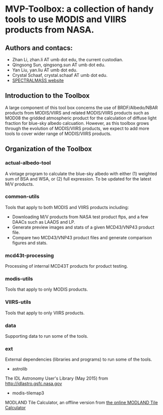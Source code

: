 # MVP-Toolbox: a collection of handy tools to use MODIS and VIIRS products from NASA.

## Authors and contacs:
* Zhan Li, zhan.li AT umb dot edu, the current custodian.
* Qingsong Sun, qingsong.sun AT umb dot edu.
* Yan Liu, yan.liu AT umb dot edu.
* Crystal Schaaf, crystal.schaaf AT umb dot edu. 
* [SPECTRALMASS website](https://www.umb.edu/spectralmass)

## Introduction to the Toolbox

A large component of this tool box concerns the use of
BRDF/Albedo/NBAR products from MODIS/VIIRS and related MODIS/VIIRS
products such as MOD08 the gridded atmospheric product for the
calculation of diffuse light fraction for blue-sky albedo
calcuation. However, as this toolbox grows through the evolution of
MODIS/VIIRS products, we expect to add more tools to cover wider range
of MODIS/VIIRS products.


## Organization of the Toolbox

### actual-albedo-tool

A vintage program to calculate the blue-sky albedo with either (1) weighted sum of BSA and WSA, or (2) full expression. To be updated for the latest M/V products. 

### common-utils

Tools that apply to both MODIS and VIIRS products including:

* Downloading M/V products from NASA test product ftps, and a few DAACs such as LAADS and LP. 
* Generate preview images and stats of a given MCD43/VNP43 product file.
* Compare two MCD43/VNP43 product files and generate comparison figures and stats. 

### mcd43t-processing

Processing of internal MCD43T products for product testing. 

### modis-utils

Tools that apply to only MODIS products. 

### VIIRS-utils

Tools that apply to only VIIRS products. 

### data

Supporting data to run some of the tools. 

### ext

External dependencies (libraries and programs) to run some of the tools.

* astrolib

The IDL Astronomy User's Library (May 2015) from http://idlastro.gsfc.nasa.gov

* modis-tilemap3

MODLAND Tile Calculator, an offline version from [the online MODLAND Tile Calculator](https://landweb.modaps.eosdis.nasa.gov/cgi-bin/developer/tilemap.cgi)
